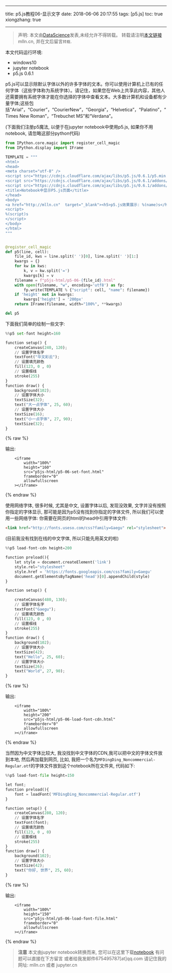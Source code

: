 
---
title: p5.js教程06-显示文字
date: 2018-06-06 20:17:55
tags: [p5.js]
toc: true
xiongzhang: true


---
<span></span>
<!-- more -->

> 声明: 本文由[DataScience](http://mlln.cn)发表,未经允许不得转载。 转载请注明[本文链接](http://mlln.cn)mlln.cn, 并在文后留言`转载`.

本文代码运行环境:

- windows10
- jupyter notebook
- p5.js 0.6.1

p5.js可以显示除默认字体以外的许多字体的文本。你可以使用计算机上已有的任何字体（这些字体称为系统字体）。请记住，如果您在Web上共享此内容，其他人还需要拥有系统字体才能在你选择的字体中查看文本。大多数计算机和设备都有少量字体;这些包括“Arial”，“Courier”，“CourierNew”，“Georgia”，“Helvetica”，“Palatino”，“Times New Roman”，“Trebuchet MS”和“Verdana”。

(下面我们注册p5魔法, 以便于在jupyter notebook中使用p5.js, 如果你不用notebook, 请忽略这部分python代码)


```python
from IPython.core.magic import register_cell_magic
from IPython.display import IFrame

TEMPLATE = """
<html>
<head>
<meta charset="utf-8" />
<script src="https://cdnjs.cloudflare.com/ajax/libs/p5.js/0.6.1/p5.min.js"></script>
<script src="https://cdnjs.cloudflare.com/ajax/libs/p5.js/0.6.1/addons/p5.dom.min.js"></script>
<script src="https://cdnjs.cloudflare.com/ajax/libs/p5.js/0.6.1/addons/p5.sound.min.js"></script>
<title>Notebook中显示P5.js页面</title>
</head>
<body>
<a href="http://mlln.cn"  target="_blank"><h5>p5.js效果展示: %(name)s</h5></a>
<script>
%(script)s
</script>
</body>
</html>
"""


@register_cell_magic
def p5(line, cell):
    file_id, kws = line.split(' ')[0], line.split(' ')[1:]
    kwargs = {}
    for kw in kws:
        k, v = kw.split('=')
        kwargs[k] = v
    filename = f"p5js-html/p5-06-{file_id}.html"
    with open(filename, "w", encoding='utf8') as fp:
        fp.write(TEMPLATE % {"script": cell, "name": filename})
    if 'height' not in kwargs:
        kwargs['height'] = '200px'
    return IFrame(filename, width="100%", **kwargs)

del p5
```

下面我们简单的绘制一些文字:


```python
%%p5 set-font height=160

function setup() {  
    createCanvas(240, 120);
    // 设置字体名字
    textFont("华文彩云"); 
    // 设置填充颜色
    fill(123, 0 , 0)
    // 设置框线
    stroke(255)
}
function draw() {  
    background(102);  
    // 设置字体大小
    textSize(32);  
    text("大一点字体", 25, 60); 
    // 设置字体大小
    textSize(16);  
    text("小一点字体", 27, 90); 
    textSize(32);
}
```




{% raw %}
<div class="output">
输出:

        <iframe
            width="100%"
            height="160"
            src="p5js-html/p5-06-set-font.html"
            frameborder="0"
            allowfullscreen
        ></iframe>
        
</div>
{% endraw %}



使用网络字体, 很多时候, 尤其是中文, 设置字体以后, 发现没效果, 文字并没有按照你指定的字体显示, 那可能是因为p5没有找到你指定的字体文件, 所以我们可以使用一些网络字体:
你需要在网页的html的head中引用字体文件:

```html
<link href="http://fonts.useso.com/css?family=Gaegu" rel="stylesheet">
```

(目前我没有找到在线的中文字体, 所以只能先用英文的啦)


```python
%%p5 load-font-cdn height=200

function preload(){
    let style = document.createElement('link')
    style.rel="stylesheet"
    style.href = 'https://fonts.googleapis.com/css?family=Gaegu'
    document.getElementsByTagName('head')[0].appendChild(style) 
}

function setup() { 

    createCanvas(480, 130);
    // 设置字体名字
    textFont("Gaegu"); 
    // 设置填充颜色
    fill(123, 0 , 0)
    // 设置框线
    stroke(255)
}
function draw() {  
    background(102);  
    // 设置字体大小
    textSize(42);  
    text("Hello", 25, 60); 
    // 设置字体大小
    textSize(26);  
    text("World", 27, 90); 
}
```




{% raw %}
<div class="output">
输出:

        <iframe
            width="100%"
            height="200"
            src="p5js-html/p5-06-load-font-cdn.html"
            frameborder="0"
            allowfullscreen
        ></iframe>
        
</div>
{% endraw %}



当然因为中文字体比较大, 我没找到中文字体的CDN,我可以把中文的字体文件放到本地, 然后再加载到网页, 比如, 我把一个名为`MFDingDing_Noncommercial-Regular.otf`的字体文件放到这个notebook所在文件夹, 代码如下:


```python
%%p5 load-font-file height=150

let font;
function preload(){
    font = loadFont('MFDingDing_Noncommercial-Regular.otf')
}

function setup() { 
    createCanvas(280, 120);
    // 设置字体名字
    textFont(font); 
    // 设置填充颜色
    fill(123, 0 , 0)
    // 设置框线
    stroke(255)
}
function draw() {  
    background(102);  
    // 设置字体大小
    textSize(42);  
    text("你好, 世界", 25, 60); 
}
```




{% raw %}
<div class="output">
输出:

        <iframe
            width="100%"
            height="150"
            src="p5js-html/p5-06-load-font-file.html"
            frameborder="0"
            allowfullscreen
        ></iframe>
        
</div>
{% endraw %}




> **注意**
> 本文由jupyter notebook转换而来, 您可以在这里下载[notebook](p5.js教程06-显示文字.ipynb)
> 有问题可以直接在下方留言
> 或者给我发邮件675495787[at]qq.com
> 请记住我的网址: mlln.cn 或者 jupyter.cn
